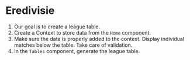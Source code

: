 # Eredivisie

1. Our goal is to create a league table.
2. Create a Context to store data from the `Home` component.
3. Make sure the data is properly added to the context. Display individual matches below the table. Take care of validation.
4. In the `Tables` component, generate the league table.
